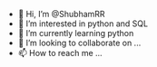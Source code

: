 - 👋 Hi, I’m @ShubhamRR
- 👀 I’m interested in python and SQL
- 🌱 I’m currently learning python
- 💞️ I’m looking to collaborate on ...
- 📫 How to reach me ...

<!---
ShubhamRR/ShubhamRR is a ✨ special ✨ repository because its `README.md` (this file) appears on your GitHub profile.
You can click the Preview link to take a look at your changes.
--->
